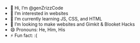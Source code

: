 - 👋 Hi, I’m @genZrizzCode
- 👀 I’m interested in websites
- 🌱 I’m currently learning JS, CSS, and HTML
- 💞️ I’m looking to make websites and Gimkit & Blooket Hacks
- 😄 Pronouns: He, Him, His
- ⚡ Fun fact: :(

<!---
genZrizzCode/genZrizzCode is a ✨ special ✨ repository because its `README.md` (this file) appears on your GitHub profile.
You can click the Preview link to take a look at your changes.
--->
